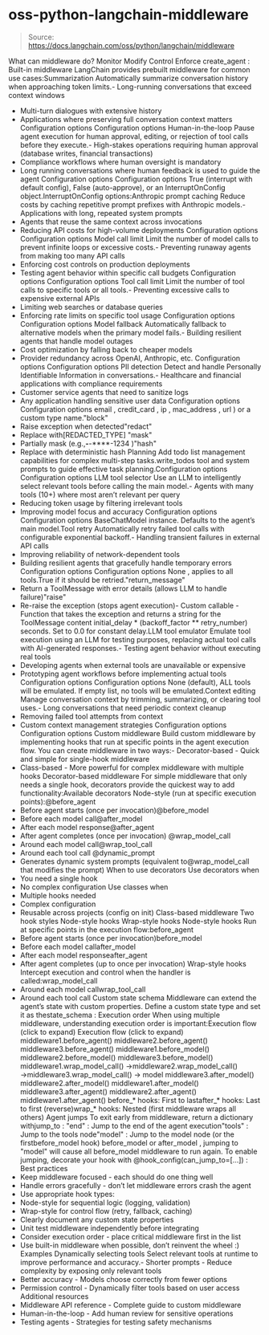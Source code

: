 # oss-python-langchain-middleware

> Source: https://docs.langchain.com/oss/python/langchain/middleware

What can middleware do?
Monitor
Modify
Control
Enforce
create_agent
:
Built-in middleware
LangChain provides prebuilt middleware for common use cases:Summarization
Automatically summarize conversation history when approaching token limits.- Long-running conversations that exceed context windows
- Multi-turn dialogues with extensive history
- Applications where preserving full conversation context matters
Configuration options
Configuration options
Human-in-the-loop
Pause agent execution for human approval, editing, or rejection of tool calls before they execute.- High-stakes operations requiring human approval (database writes, financial transactions)
- Compliance workflows where human oversight is mandatory
- Long running conversations where human feedback is used to guide the agent
Configuration options
Configuration options
True
(interrupt with default config), False
(auto-approve), or an InterruptOnConfig
object.InterruptOnConfig
options:Anthropic prompt caching
Reduce costs by caching repetitive prompt prefixes with Anthropic models.- Applications with long, repeated system prompts
- Agents that reuse the same context across invocations
- Reducing API costs for high-volume deployments
Configuration options
Configuration options
Model call limit
Limit the number of model calls to prevent infinite loops or excessive costs.- Preventing runaway agents from making too many API calls
- Enforcing cost controls on production deployments
- Testing agent behavior within specific call budgets
Configuration options
Configuration options
Tool call limit
Limit the number of tool calls to specific tools or all tools.- Preventing excessive calls to expensive external APIs
- Limiting web searches or database queries
- Enforcing rate limits on specific tool usage
Configuration options
Configuration options
Model fallback
Automatically fallback to alternative models when the primary model fails.- Building resilient agents that handle model outages
- Cost optimization by falling back to cheaper models
- Provider redundancy across OpenAI, Anthropic, etc.
Configuration options
Configuration options
PII detection
Detect and handle Personally Identifiable Information in conversations.- Healthcare and financial applications with compliance requirements
- Customer service agents that need to sanitize logs
- Any application handling sensitive user data
Configuration options
Configuration options
email
, credit_card
, ip
, mac_address
, url
) or a custom type name."block"
- Raise exception when detected"redact"
- Replace with[REDACTED_TYPE]
"mask"
- Partially mask (e.g.,****-****-****-1234
)"hash"
- Replace with deterministic hash
Planning
Add todo list management capabilities for complex multi-step tasks.write_todos
tool and system prompts to guide effective task planning.Configuration options
Configuration options
LLM tool selector
Use an LLM to intelligently select relevant tools before calling the main model.- Agents with many tools (10+) where most aren’t relevant per query
- Reducing token usage by filtering irrelevant tools
- Improving model focus and accuracy
Configuration options
Configuration options
BaseChatModel
instance. Defaults to the agent’s main model.Tool retry
Automatically retry failed tool calls with configurable exponential backoff.- Handling transient failures in external API calls
- Improving reliability of network-dependent tools
- Building resilient agents that gracefully handle temporary errors
Configuration options
Configuration options
None
, applies to all tools.True
if it should be retried."return_message"
- Return a ToolMessage with error details (allows LLM to handle failure)"raise"
- Re-raise the exception (stops agent execution)- Custom callable - Function that takes the exception and returns a string for the ToolMessage content
initial_delay * (backoff_factor ** retry_number)
seconds. Set to 0.0 for constant delay.LLM tool emulator
Emulate tool execution using an LLM for testing purposes, replacing actual tool calls with AI-generated responses.- Testing agent behavior without executing real tools
- Developing agents when external tools are unavailable or expensive
- Prototyping agent workflows before implementing actual tools
Configuration options
Configuration options
None
(default), ALL tools will be emulated. If empty list, no tools will be emulated.Context editing
Manage conversation context by trimming, summarizing, or clearing tool uses.- Long conversations that need periodic context cleanup
- Removing failed tool attempts from context
- Custom context management strategies
Configuration options
Configuration options
Custom middleware
Build custom middleware by implementing hooks that run at specific points in the agent execution flow. You can create middleware in two ways:- Decorator-based - Quick and simple for single-hook middleware
- Class-based - More powerful for complex middleware with multiple hooks
Decorator-based middleware
For simple middleware that only needs a single hook, decorators provide the quickest way to add functionality:Available decorators
Node-style (run at specific execution points):@before_agent
- Before agent starts (once per invocation)@before_model
- Before each model call@after_model
- After each model response@after_agent
- After agent completes (once per invocation)
@wrap_model_call
- Around each model call@wrap_tool_call
- Around each tool call
@dynamic_prompt
- Generates dynamic system prompts (equivalent to@wrap_model_call
that modifies the prompt)
When to use decorators
Use decorators when
- You need a single hook
- No complex configuration
Use classes when
- Multiple hooks needed
- Complex configuration
- Reusable across projects (config on init)
Class-based middleware
Two hook styles
Node-style hooks
Wrap-style hooks
Node-style hooks
Run at specific points in the execution flow:before_agent
- Before agent starts (once per invocation)before_model
- Before each model callafter_model
- After each model responseafter_agent
- After agent completes (up to once per invocation)
Wrap-style hooks
Intercept execution and control when the handler is called:wrap_model_call
- Around each model callwrap_tool_call
- Around each tool call
Custom state schema
Middleware can extend the agent’s state with custom properties. Define a custom state type and set it as thestate_schema
:
Execution order
When using multiple middleware, understanding execution order is important:Execution flow (click to expand)
Execution flow (click to expand)
middleware1.before_agent()
middleware2.before_agent()
middleware3.before_agent()
middleware1.before_model()
middleware2.before_model()
middleware3.before_model()
middleware1.wrap_model_call()
→middleware2.wrap_model_call()
→middleware3.wrap_model_call()
→ model
middleware3.after_model()
middleware2.after_model()
middleware1.after_model()
middleware3.after_agent()
middleware2.after_agent()
middleware1.after_agent()
before_*
hooks: First to lastafter_*
hooks: Last to first (reverse)wrap_*
hooks: Nested (first middleware wraps all others)
Agent jumps
To exit early from middleware, return a dictionary withjump_to
:
"end"
: Jump to the end of the agent execution"tools"
: Jump to the tools node"model"
: Jump to the model node (or the firstbefore_model
hook)
before_model
or after_model
, jumping to "model"
will cause all before_model
middleware to run again.
To enable jumping, decorate your hook with @hook_config(can_jump_to=[...])
:
Best practices
- Keep middleware focused - each should do one thing well
- Handle errors gracefully - don’t let middleware errors crash the agent
- Use appropriate hook types:
- Node-style for sequential logic (logging, validation)
- Wrap-style for control flow (retry, fallback, caching)
- Clearly document any custom state properties
- Unit test middleware independently before integrating
- Consider execution order - place critical middleware first in the list
- Use built-in middleware when possible, don’t reinvent the wheel :)
Examples
Dynamically selecting tools
Select relevant tools at runtime to improve performance and accuracy.- Shorter prompts - Reduce complexity by exposing only relevant tools
- Better accuracy - Models choose correctly from fewer options
- Permission control - Dynamically filter tools based on user access
Additional resources
- Middleware API reference - Complete guide to custom middleware
- Human-in-the-loop - Add human review for sensitive operations
- Testing agents - Strategies for testing safety mechanisms